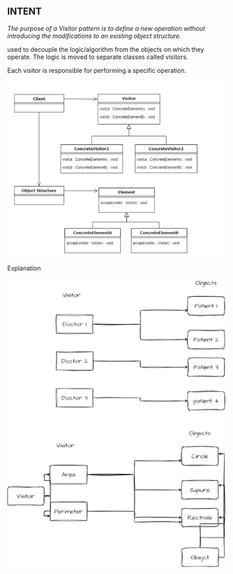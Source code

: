 INTENT
----------

*The purpose of a Visitor pattern is to define a new operation without introducing the modifications to an existing object structure.*

used to decouple the logic/algorithm from the objects on which they operate. The logic is moved to separate classes called visitors.

Each visitor is responsible for performing a specific operation.

![img.png](visitor.png)

Explanation

![exp](visitor_exp.png)